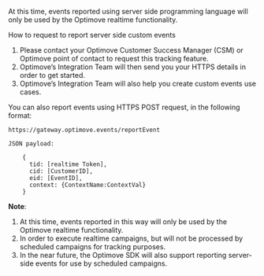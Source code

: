 At this time, events reported using server side programming language will only be used by the Optimove realtime functionality. 

How to request to report server side custom events
1. Please contact your Optimove Customer Success Manager (CSM) or Optimove point of contact to request this tracking feature. 
2. Optimove’s Integration Team will then send you your HTTPS details in order to get started.
3. Optimove’s Integration Team will also help you create custom events use cases.

You can also report events using HTTPS POST request, in the following format:

    https://gateway.optimove.events/reportEvent
    
    JSON payload:
    
        {
          tid: [realtime Token],
          cid: [CustomerID],
          eid: [EventID], 
          context: {ContextName:ContextVal} 
        }

**Note**: 

 1. At this time, events reported in this way will only be used by the Optimove realtime functionality.
 2. In order to execute realtime campaigns, but will not be processed by scheduled campaigns for tracking purposes. 
 3. In the near future, the Optimove SDK will also support reporting server-side events for use by scheduled campaigns.
